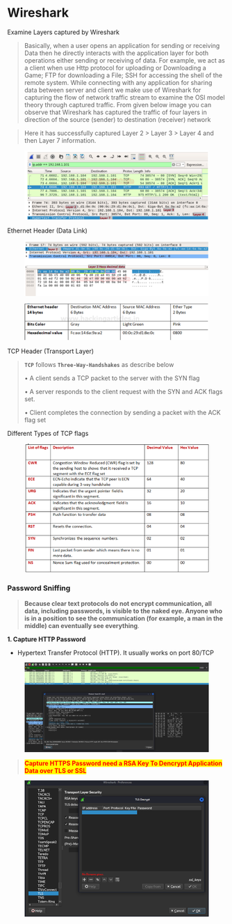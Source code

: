 # Wireshark



Examine Layers captured by Wireshark

> Basically, when a user opens an application for sending or receiving Data then he directly interacts with the application layer for both operations either sending or receiving of data. For example, we act as a client when use Http protocol for uploading or Downloading a Game; FTP for downloading a File; SSH for accessing the shell of the remote system. While connecting with any application for sharing data between server and client we make use of Wireshark for capturing the flow of network traffic stream to examine the OSI model theory through captured traffic. From given below image you can observe that Wireshark has captured the traffic of four layers in direction of the source (sender) to destination (receiver) network



> Here it has successfully captured Layer 2 > Layer 3 > Layer 4 and then Layer 7 information.

<figure><img src="../../../.gitbook/assets/image (68).png" alt=""><figcaption></figcaption></figure>

Ethernet Header (Data Link)

<figure><img src="../../../.gitbook/assets/image (69).png" alt=""><figcaption></figcaption></figure>

<figure><img src="../../../.gitbook/assets/image (70).png" alt=""><figcaption></figcaption></figure>

TCP Header (Transport Layer)

> **`TCP`** follows **`Three-Way-Handshakes`** as describe below
>
> &#x20;• A client sends a TCP packet to the server with the SYN flag&#x20;
>
> &#x20;• A server responds to the client request with the SYN and ACK flags set.
>
> &#x20;• Client completes the connection by sending a packet with the ACK flag set

Different Types of TCP flags

<figure><img src="../../../.gitbook/assets/image (71).png" alt=""><figcaption></figcaption></figure>

### Password Sniffing

> **Because clear text protocols do not encrypt communication, all data, including passwords, is visible to the naked eye. Anyone who is in a position to see the communication (for example, a man in the middle) can eventually see everything**.

**1. Capture HTTP Password**

* &#x20;Hypertext Transfer Protocol (HTTP). It usually works on port 80/TCP

<figure><img src="../../../.gitbook/assets/image (72).png" alt=""><figcaption></figcaption></figure>

> <mark style="color:red;">**Capture HTTPS Password need a RSA Key To Dencrypt Application Data over TLS or SSL**</mark>

<figure><img src="../../../.gitbook/assets/image (73).png" alt=""><figcaption></figcaption></figure>

